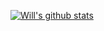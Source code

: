 [![Will's github stats](https://github-readme-stats.vercel.app/api?username=will-rowe)](https://github.com/anuraghazra/github-readme-stats)
